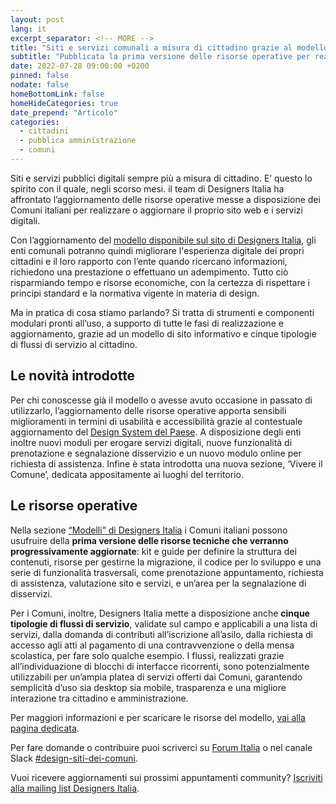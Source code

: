 ```yaml
---
layout: post
lang: it
excerpt_separator: <!-- MORE -->
title: "Siti e servizi comunali a misura di cittadino grazie al modello aggiornato di Designers Italia"
subtitle: "Pubblicata la prima versione delle risorse operative per realizzare esperienze digitali semplici e accessibili"
date: 2022-07-28 09:00:00 +0200
pinned: false
nodate: false
homeBottomLink: false
homeHideCategories: true
date_prepend: "Articolo"
categories:
  - cittadini
  - pubblica amministrazione
  - comuni
---
```


<!-- MORE -->
Siti e servizi pubblici digitali sempre più a misura di cittadino. E’ questo lo spirito con il quale, negli scorso mesi. il team di Designers Italia ha affrontato l’aggiornamento delle risorse operative messe a disposizione dei Comuni italiani per realizzare o aggiornare il proprio sito web e i servizi digitali. 

Con l’aggiornamento del [modello disponibile sul sito di Designers Italia](https://designers.italia.it/modello/comuni/), gli enti comunali potranno quindi migliorare l'esperienza digitale dei propri cittadini e il loro rapporto con l’ente quando ricercano informazioni, richiedono una prestazione o effettuano un adempimento. Tutto ciò risparmiando tempo e risorse economiche, con la certezza di rispettare i principi standard e la normativa vigente in materia di design.

Ma in pratica di cosa stiamo parlando? Si tratta di strumenti e componenti modulari pronti all’uso, a supporto di tutte le fasi di realizzazione e aggiornamento, grazie ad un modello di sito informativo e cinque tipologie di flussi di servizio al cittadino.

## Le novità introdotte
Per chi conoscesse già il modello o avesse avuto occasione in passato di utilizzarlo, l’aggiornamento delle risorse operative apporta sensibili miglioramenti in termini di usabilità e accessibilità grazie al contestuale aggiornamento del [Design System del Paese](https://designers.italia.it/notizie/Per-un-2022-ricco-di-sfide/). A disposizione degli enti inoltre nuovi moduli per erogare servizi digitali, nuove funzionalità di prenotazione e segnalazione disservizio e un nuovo modulo online per richiesta di assistenza. Infine è stata introdotta una nuova sezione, ‘Vivere il Comune’, dedicata appositamente ai luoghi del territorio.

## Le risorse operative
Nella sezione [“Modelli” di Designers Italia](https://designers.italia.it/modello/comuni/) i Comuni italiani possono usufruire della **prima versione delle risorse tecniche che verranno progressivamente aggiornate**: kit e guide per definire la struttura dei contenuti, risorse per gestirne la migrazione, il codice per lo sviluppo e una serie di funzionalità trasversali, come prenotazione appuntamento, richiesta di assistenza, valutazione sito e servizi, e un’area per la segnalazione di disservizi.

Per i Comuni, inoltre, Designers Italia mette a disposizione anche **cinque tipologie di flussi di servizio**, validate sul campo e applicabili a una lista di servizi, dalla domanda di contributi all’iscrizione all’asilo, dalla richiesta di accesso agli atti al pagamento di una contravvenzione o della mensa scolastica, per fare solo qualche esempio. I flussi, realizzati grazie all’individuazione di blocchi di interfacce ricorrenti, sono potenzialmente utilizzabili per un’ampia platea di servizi offerti dai Comuni, garantendo semplicità d’uso sia desktop sia mobile, trasparenza e una migliore interazione tra cittadino e amministrazione.

Per maggiori informazioni e per scaricare le risorse del modello, [vai alla pagina dedicata](https://designers.italia.it/modello/comuni/).

Per fare domande o contribuire puoi scriverci su [Forum Italia](https://forum.italia.it/c/design/modello-comuni/88) o nel canale Slack [#design-siti-dei-comuni](https://slack.developers.italia.it/).

Vuoi ricevere aggiornamenti sui prossimi appuntamenti community? [Iscriviti alla mailing list Designers Italia](https://unisciti.designers.italia.it).
